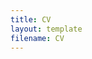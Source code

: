 ```yaml
---
title: CV
layout: template
filename: CV
--- 
```

<object data="{{ site.url }}{{ site.baseurl }}/CV-10.pdf" width="1000" height="1000" type="application/pdf"></object>
